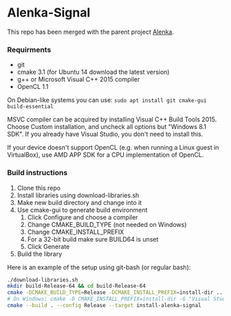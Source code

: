# Alenka-Signal

This repo has been merged with the parent project [Alenka](https://github.com/machta/Alenka).

### Requirments
* git
* cmake 3.1 (for Ubuntu 14 download the latest version)
* g++ or Microsoft Visual C++ 2015 compiler
* OpenCL 1.1

On Debian-like systems you can use: `sudo apt install git cmake-gui build-essential`

MSVC compiler can be acquired by installing Visual C++ Build Tools 2015. Choose Custom
installation, and uncheck all options but "Windows 8.1 SDK". If you already have Visual
Studio, you don't need to install this.

If your device doesn't support OpenCL (e.g. when running a Linux guest in VirtualBox),
use AMD APP SDK for a CPU implementation of OpenCL.

### Build instructions
1. Clone this repo
2. Install libraries using download-libraries.sh
3. Make new build directory and change into it
4. Use cmake-gui to generate build environment
   1. Click Configure and choose a compiler
   2. Change CMAKE_BUILD_TYPE (not needed on Windows)
   3. Change CMAKE_INSTALL_PREFIX
   4. For a 32-bit build make sure BUILD64 is unset
   5. Click Generate
5. Build the library

Here is an example of the setup using git-bash (or regular bash):
``` bash
./download-libraries.sh
mkdir build-Release-64 && cd build-Release-64
cmake -DCMAKE_BUILD_TYPE=Release -DCMAKE_INSTALL_PREFIX=install-dir ..
# On Windows: cmake -D CMAKE_INSTALL_PREFIX=install-dir -G "Visual Studio 14 2015 Win64" ..
cmake --build . --config Release --target install-alenka-signal
```

